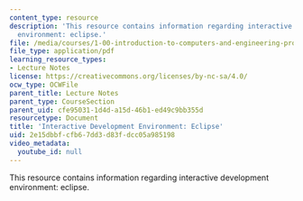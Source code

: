 ```yaml
---
content_type: resource
description: 'This resource contains information regarding interactive development
  environment: eclipse.'
file: /media/courses/1-00-introduction-to-computers-and-engineering-problem-solving-spring-2012/2e15dbbfcfb67dd3d83fdcc05a985198_MIT1_00S12_Lec_2.pdf
file_type: application/pdf
learning_resource_types:
- Lecture Notes
license: https://creativecommons.org/licenses/by-nc-sa/4.0/
ocw_type: OCWFile
parent_title: Lecture Notes
parent_type: CourseSection
parent_uid: cfe95031-1d4d-a15d-46b1-ed49c9bb355d
resourcetype: Document
title: 'Interactive Development Environment: Eclipse'
uid: 2e15dbbf-cfb6-7dd3-d83f-dcc05a985198
video_metadata:
  youtube_id: null
---
```

This resource contains information regarding interactive development environment: eclipse.